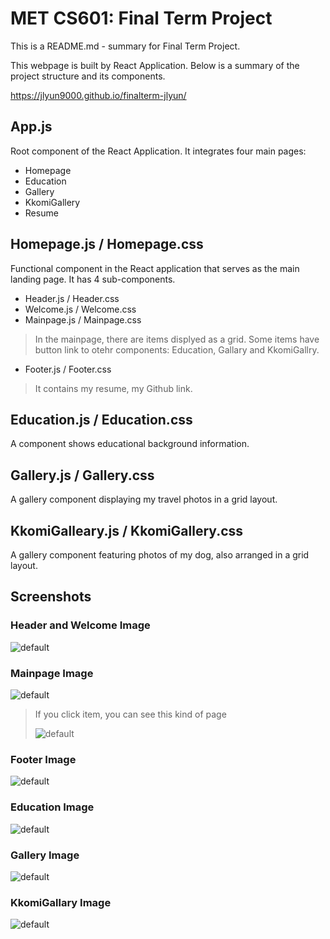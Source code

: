 # **MET CS601: Final Term Project**
This is a README.md - summary for Final Term Project.

This webpage is built by React Application. Below is a summary of the project structure and its components.

https://jlyun9000.github.io/finalterm-jlyun/

## App.js
Root component of the React Application. It integrates four main pages:
+ Homepage
+ Education 
+ Gallery 
+ KkomiGallery
+ Resume


## Homepage.js / Homepage.css
Functional component in the React application that serves as the main landing page. It has 4 sub-components.

+ Header.js / Header.css
+ Welcome.js / Welcome.css
+ Mainpage.js / Mainpage.css
> In the mainpage, there are items displyed as a grid. Some items have button link to otehr components: Education, Gallary and KkomiGallry.
+ Footer.js / Footer.css
> It contains my resume, my Github link.


## Education.js / Education.css
A component shows educational background information.

## Gallery.js / Gallery.css
A gallery component displaying my travel photos in a grid layout.

## KkomiGalleary.js / KkomiGallery.css
A gallery component featuring photos of my dog, also arranged in a grid layout.

## Screenshots
### Header and Welcome Image 
![default](./readmeIMG/header_welcome.png)

### Mainpage Image 
![default](./readmeIMG/mainpage.png)
> If you click item, you can see this kind of page
>
>![default](./readmeIMG/item_click.png)

### Footer Image
![default](./readmeIMG/footer.png)

### Education Image
![default](./readmeIMG/education.png)

### Gallery Image
![default](./readmeIMG/gallary.png)


### KkomiGallary Image
![default](./readmeIMG/kkomigallary.png)
